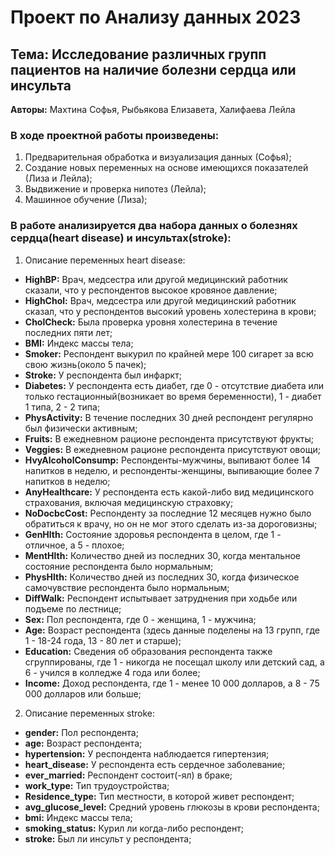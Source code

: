 # Проект по Анализу данных 2023
## Тема: Исследование различных групп пациентов на наличие болезни сердца или инсульта

__Авторы:__ Махтина Софья, Рыбьякова Елизавета, Халифаева Лейла

### В ходе проектной работы произведены:
1) Предварительная обработка и визуализация данных (Софья);
2) Создание новых переменных на основе имеющихся показателей (Лиза и Лейла);
3) Выдвижение и проверка нипотез (Лейла);
4) Машинное обучение (Лиза);

### В работе анализируется два набора данных о болезнях сердца(heart disease) и инсультах(stroke):
1. Описание переменных heart disease:
- __HighBP:__ Врач, медсестра или другой медицинский работник сказали, что у респондентов высокое кровяное давление;
- __HighChol:__  Врач, медсестра или другой медицинский работник сказал, что у респондентов высокий уровень холестерина в крови;
- __CholCheck:__ Была проверка уровня холестерина в течение последних пяти лет;
- __BMI:__ Индекс массы тела;
- __Smoker:__ Респондент выкурил по крайней мере 100 сигарет за всю свою жизнь(около 5 пачек);
- __Stroke:__ У респондента был инфаркт;
- __Diabetes:__ У респондента есть диабет, где 0 - отсутствие диабета или только гестационный(возникает во время беременности), 1 - диабет 1 типа, 2 - 2 типа; 
- __PhysActivity:__ В течение последних 30 дней респондент регулярно был физически активным;
- __Fruits:__ В ежедневном рационе респондента присутствуют фрукты;
- __Veggies:__  В ежедневном рационе респондента присутствуют овощи;
- __HvyAlcoholConsump:__ Респонденты-мужчины, выпивают более 14 напитков в неделю, и респонденты-женщины, выпивающие более 7 напитков в неделю;
- __AnyHealthcare:__ У респондента есть какой-либо вид медицинского страхования, включая медицинскую страховку;
- __NoDocbcCost:__ Респонденту за последние 12 месяцев нужно было обратиться к врачу, но он не мог этого сделать из-за дороговизны;
- __GenHlth:__ Состояние здоровья респондента в целом, где 1 - отличное, а 5 - плохое;
- __MentHlth:__ Количество дней из последних 30, когда ментальное состояние респондента было нормальным;
- __PhysHlth:__ Количество дней из последних 30, когда физическое самочувствие респондента было нормальным;
- __DiffWalk:__ Респондент испытывает затруднения при ходьбе или подъеме по лестнице;
- __Sex:__ Пол респондента, где 0 - женщина, 1 - мужчина;
- __Age:__ Возраст респондента (здесь данные поделены на 13 групп, где 1 - 18-24 года, 13 - 80 лет и старше);
- __Education:__  Сведения об образования респондента также сгруппированы, где 1 - никогда не посещал школу или детский сад, а 6 - учился в колледже 4 года или более;
- __Income:__ Доход респондента, где 1 - менее 10 000 долларов, а 8 - 75 000 долларов или больше;

2. Описание переменных stroke:
- __gender:__ Пол респондента;
- __age:__ Возраст респондента;
- __hypertension:__ У респондента наблюдается гипертензия;
- __heart_disease:__ У респондента есть сердечное заболевание;
- __ever_married:__ Респондент состоит(-ял) в браке;
- __work_type:__ Тип трудоустройства;
- __Residence_type:__ Тип местности, в которой живет респондент;
- __avg_glucose_level:__ Средний уровень глюкозы в крови респондента;
- __bmi:__ Индекс массы тела;
- __smoking_status:__ Курил ли когда-либо респондент;
- __stroke:__ Был ли инсульт у респондента;
